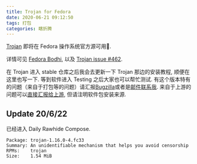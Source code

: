 ```yaml
---
title: Trojan for Fedora
date: 2020-06-21 09:12:50
tags: 打包
categories: 瞎折腾
---
```

[Trojan][1] 即将在 Fedora 操作系统官方源可用🎉.

详情可见 [Fedora Bodhi][2], 以及 [Trojan issue #462][3]. 

在 Trojan 进入 stable 仓库之后我会去更新一下 Trojan 那边的安装教程, 顺便在这里也写一下. 等到软件进入 Testing 之后大家也可以帮忙测试. 有这个版本特有的问题（来自于打包等的问题）请汇报[Bugzilla][4]或者是[邮件联系我][5]. 来自于上游的问题可以[直接汇报给上游][6], 但请注明软件包安装来源.

## Update 20/6/22
已经进入 Daily Rawhide Compose. 
```
Package: trojan-1.16.0-4.fc33
Summary: An unidentifiable mechanism that helps you avoid censorship
RPMs:    trojan
Size:    1.54 MiB
```


[1]: https://github.com/trojan-gfw/trojan/
[2]: https://bodhi.fedoraproject.org/?term=trojan
[3]: https://github.com/trojan-gfw/trojan/issues/462
[4]: https://bugzilla.redhat.com/buglist.cgi?bug_status=NEW&bug_status=ASSIGNED&classification=Fedora&component=trojan&product=Fedora&product=Fedora%20EPEL
[5]: mailto:yanqiyu@fedoraproject.org
[6]: https://github.com/trojan-gfw/trojan/issues